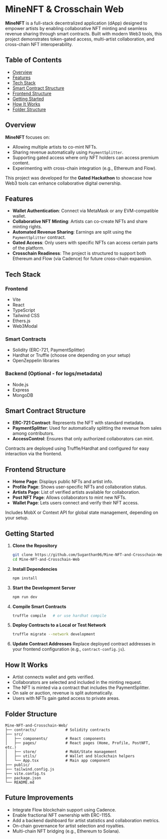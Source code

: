 # MineNFT & Crosschain Web

**MineNFT** is a full-stack decentralized application (dApp) designed to empower artists by enabling collaborative NFT minting and seamless revenue sharing through smart contracts. Built with modern Web3 tools, this project demonstrates token-gated access, multi-artist collaboration, and cross-chain NFT interoperability.

## Table of Contents

- [Overview](#overview)  
- [Features](#features)  
- [Tech Stack](#tech-stack)  
- [Smart Contract Structure](#smart-contract-structure)  
- [Frontend Structure](#frontend-structure)  
- [Getting Started](#getting-started)  
- [How It Works](#how-it-works)  
- [Folder Structure](#folder-structure)  

## Overview

**MineNFT** focuses on:
- Allowing multiple artists to co-mint NFTs.
- Sharing revenue automatically using `PaymentSplitter`.
- Supporting gated access where only NFT holders can access premium content.
- Experimenting with cross-chain integration (e.g., Ethereum and Flow).

This project was developed for the **Gated Hackathon** to showcase how Web3 tools can enhance collaborative digital ownership.

## Features

- **Wallet Authentication**: Connect via MetaMask or any EVM-compatible wallet.
- **Collaborative NFT Minting**: Artists can co-create NFTs and share minting rights.
- **Automated Revenue Sharing**: Earnings are split using the `PaymentSplitter` contract.
- **Gated Access**: Only users with specific NFTs can access certain parts of the platform.
- **Crosschain Readiness**: The project is structured to support both Ethereum and Flow (via Cadence) for future cross-chain expansion.

## Tech Stack

### Frontend
- Vite
- React
- TypeScript
- Tailwind CSS
- Ethers.js
- Web3Modal

### Smart Contracts
- Solidity (ERC-721, PaymentSplitter)
- Hardhat or Truffle (choose one depending on your setup)
- OpenZeppelin libraries

### Backend (Optional - for logs/metadata)
- Node.js
- Express
- MongoDB

## Smart Contract Structure

- **ERC-721 Contract**: Represents the NFT with standard metadata.
- **PaymentSplitter**: Used for automatically splitting the revenue from sales among contributors.
- **AccessControl**: Ensures that only authorized collaborators can mint.

Contracts are deployed using Truffle/Hardhat and configured for easy interaction via the frontend.

## Frontend Structure

- **Home Page**: Displays public NFTs and artist info.
- **Profile Page**: Shows user-specific NFTs and collaboration status.
- **Artists Page**: List of verified artists available for collaboration.
- **Post NFT Page**: Allows collaborators to mint new NFTs.
- **Wallet Page**: Lets users connect and verify their NFT access.

Includes MobX or Context API for global state management, depending on your setup.

## Getting Started

1. **Clone the Repository**
   ```bash
   git clone https://github.com/Suganthan96/Mine-NFT-and-Crosschain-Web.git
   cd Mine-NFT-and-Crosschain-Web
   ```

2. **Install Dependencies**
   ```bash
   npm install
   ```

3. **Start the Development Server**
   ```bash
   npm run dev
   ```

4. **Compile Smart Contracts**
   ```bash
   truffle compile   # or use hardhat compile
   ```

5. **Deploy Contracts to a Local or Test Network**
   ```bash
   truffle migrate --network development
   ```

6. **Update Contract Addresses**
   Replace deployed contract addresses in your frontend configuration (e.g., `contract-config.js`).

## How It Works

- Artist connects wallet and gets verified.
- Collaborators are selected and included in the minting request.
- The NFT is minted via a contract that includes the PaymentSplitter.
- On sale or auction, revenue is split automatically.
- Users with NFTs gain gated access to private areas.

## Folder Structure

```
Mine-NFT-and-Crosschain-Web/
├── contracts/             # Solidity contracts
├── src/
│   ├── components/        # React components
│   ├── pages/             # React pages (Home, Profile, PostNFT, etc.)
│   ├── store/             # MobX/State management
│   ├── utils/             # Wallet and blockchain helpers
│   └── App.tsx            # Main app component
├── public/
├── tailwind.config.js
├── vite.config.ts
├── package.json
└── README.md
```

## Future Improvements

- Integrate Flow blockchain support using Cadence.
- Enable fractional NFT ownership with ERC-1155.
- Add a backend dashboard for artist statistics and collaboration metrics.
- On-chain governance for artist selection and royalties.
- Multi-chain NFT bridging (e.g., Ethereum to Solana).
